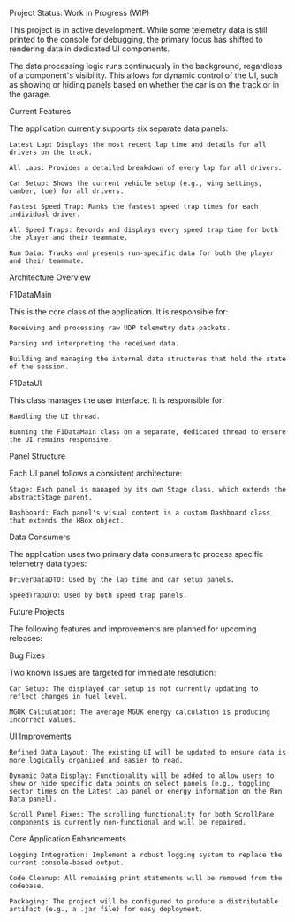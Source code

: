 Project Status: Work in Progress (WIP)

This project is in active development. While some telemetry data is still printed to the console for debugging, the primary focus has shifted to rendering data in dedicated UI components.

The data processing logic runs continuously in the background, regardless of a component's visibility. This allows for dynamic control of the UI, such as showing or hiding panels based on whether the car is on the track or in the garage.

Current Features

The application currently supports six separate data panels:

    Latest Lap: Displays the most recent lap time and details for all drivers on the track.

    All Laps: Provides a detailed breakdown of every lap for all drivers.

    Car Setup: Shows the current vehicle setup (e.g., wing settings, camber, toe) for all drivers.

    Fastest Speed Trap: Ranks the fastest speed trap times for each individual driver.

    All Speed Traps: Records and displays every speed trap time for both the player and their teammate.

    Run Data: Tracks and presents run-specific data for both the player and their teammate.

Architecture Overview

F1DataMain

This is the core class of the application. It is responsible for:

    Receiving and processing raw UDP telemetry data packets.

    Parsing and interpreting the received data.

    Building and managing the internal data structures that hold the state of the session.

F1DataUI

This class manages the user interface. It is responsible for:

    Handling the UI thread.

    Running the F1DataMain class on a separate, dedicated thread to ensure the UI remains responsive.

Panel Structure

Each UI panel follows a consistent architecture:

    Stage: Each panel is managed by its own Stage class, which extends the abstractStage parent.

    Dashboard: Each panel's visual content is a custom Dashboard class that extends the HBox object. 
Data Consumers

The application uses two primary data consumers to process specific telemetry data types:

    DriverDataDTO: Used by the lap time and car setup panels.

    SpeedTrapDTO: Used by both speed trap panels.

Future Projects

The following features and improvements are planned for upcoming releases:

Bug Fixes

Two known issues are targeted for immediate resolution:

    Car Setup: The displayed car setup is not currently updating to reflect changes in fuel level.

    MGUK Calculation: The average MGUK energy calculation is producing incorrect values.

UI Improvements

    Refined Data Layout: The existing UI will be updated to ensure data is more logically organized and easier to read.

    Dynamic Data Display: Functionality will be added to allow users to show or hide specific data points on select panels (e.g., toggling sector times on the Latest Lap panel or energy information on the Run Data panel).

    Scroll Panel Fixes: The scrolling functionality for both ScrollPane components is currently non-functional and will be repaired.

Core Application Enhancements

    Logging Integration: Implement a robust logging system to replace the current console-based output.

    Code Cleanup: All remaining print statements will be removed from the codebase.

    Packaging: The project will be configured to produce a distributable artifact (e.g., a .jar file) for easy deployment.